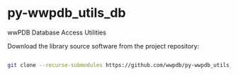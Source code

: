 # py-wwpdb_utils_db
wwPDB Database Access Utilities

Download the library source software from the project repository:

```bash

git clone --recurse-submodules https://github.com/wwpdb/py-wwpdb_utils_db.git

```

